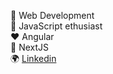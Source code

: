 <!-- ### Hi there 👋 -->

🌱 Web Development\
🔭 JavaScript ethusiast\
:heart: Angular\
🔭 NextJS\
:earth_africa: [Linkedin](https://www.linkedin.com/in/adityaadhikari15/)



<!--
**adityaadhikari15/adityaadhikari15** is a ✨ _special_ ✨ repository because its `README.md` (this file) appears on your GitHub profile.

Here are some ideas to get you started:
- 🔭 I’m currently working on .
- 🌱 I’m currently learning ...
- 👯 I’m looking to collaborate on ...
- 🤔 I’m looking for help with ...
- 💬 Ask me about ...
- 📫 How to reach me: ...
- 😄 Pronouns: ...
- ⚡ Fun fact: ...
